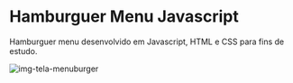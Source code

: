 # Hamburguer Menu Javascript
Hamburguer menu desenvolvido em Javascript, HTML e CSS para fins de estudo.

![img-tela-menuburger](https://github.com/lucianosergiodasilva/hamburguer-menu/assets/81998569/1d48de24-dfcb-4c07-9617-cc3d2ff0fa31)
